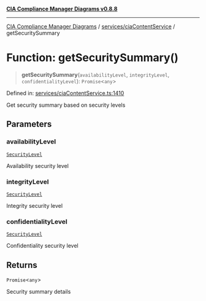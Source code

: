 [**CIA Compliance Manager Diagrams v0.8.8**](../../../README.md)

***

[CIA Compliance Manager Diagrams](../../../modules.md) / [services/ciaContentService](../README.md) / getSecuritySummary

# Function: getSecuritySummary()

> **getSecuritySummary**(`availabilityLevel`, `integrityLevel`, `confidentialityLevel`): `Promise`\<`any`\>

Defined in: [services/ciaContentService.ts:1410](https://github.com/Hack23/cia-compliance-manager/blob/88094f2c4c350fd10a1e440c3eab70aedd819944/src/services/ciaContentService.ts#L1410)

Get security summary based on security levels

## Parameters

### availabilityLevel

[`SecurityLevel`](../../../types/cia/type-aliases/SecurityLevel.md)

Availability security level

### integrityLevel

[`SecurityLevel`](../../../types/cia/type-aliases/SecurityLevel.md)

Integrity security level

### confidentialityLevel

[`SecurityLevel`](../../../types/cia/type-aliases/SecurityLevel.md)

Confidentiality security level

## Returns

`Promise`\<`any`\>

Security summary details
